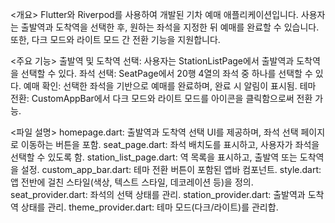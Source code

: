 <개요>
Flutter와 Riverpod를 사용하여 개발된 기차 예매 애플리케이션입니다.
사용자는 출발역과 도착역을 선택한 후, 원하는 좌석을 지정한 뒤 예매를 완료할 수 있습니다. 또한, 다크 모드와 라이트 모드 간 전환 기능을 지원합니다.

<주요 기능>
출발역 및 도착역 선택: 사용자는 StationListPage에서 출발역과 도착역을 선택할 수 있다.
좌석 선택: SeatPage에서 20행 4열의 좌석 중 하나를 선택할 수 있다.
예매 확인: 선택한 좌석을 기반으로 예매를 완료하며, 완료 시 알림이 표시됨.
테마 전환: CustomAppBar에서 다크 모드와 라이트 모드를 아이콘을 클릭함으로써 전환 가능.

<파일 설명>
homepage.dart: 출발역과 도착역 선택 UI를 제공하며, 좌석 선택 페이지로 이동하는 버튼을 포함.
seat_page.dart: 좌석 배치도를 표시하고, 사용자가 좌석을 선택할 수 있도록 함.
station_list_page.dart: 역 목록을 표시하고, 출발역 또는 도착역을 설정.
custom_app_bar.dart: 테마 전환 버튼이 포함된 앱바 컴포넌트.
style.dart: 앱 전반에 걸친 스타일(색상, 텍스트 스타일, 데코레이션 등)을 정의.
seat_provider.dart: 좌석의 선택 상태를 관리.
station_provider.dart: 출발역과 도착역 상태를 관리.
theme_provider.dart: 테마 모드(다크/라이트)를 관리합.